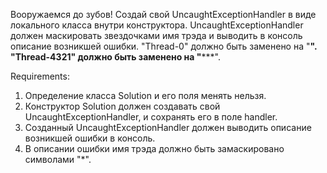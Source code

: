 Вооружаемся до зубов!
Создай свой UncaughtExceptionHandler в виде локального класса внутри конструктора.
UncaughtExceptionHandler должен маскировать звездочками имя трэда и выводить в консоль описание возникшей ошибки.
"Thread-0" должно быть заменено на "********".
"Thread-4321" должно быть заменено на "***********".


Requirements:
1. Определение класса Solution и его поля менять нельзя.
2. Конструктор Solution должен создавать свой UncaughtExceptionHandler, и сохранять его в поле handler.
3. Созданный UncaughtExceptionHandler должен выводить описание возникшей ошибки в консоль.
4. В описании ошибки имя трэда должно быть замаскировано символами "*".
